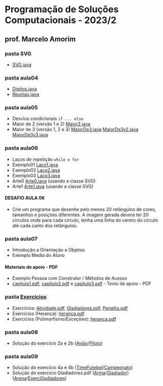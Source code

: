 # Programação de Soluções Computacionais - 2023/2

## prof. Marcelo Amorim

### pasta SVG

* [SVG.java](SVG/SVG.java)

### pasta aula04

* [Digitos.java](aula04/Digitos.java)
* [Reuniao.java](aula04/Reuniao.java)

### pasta aula05

* Desvios condicionais ```if ... else```
* Maior de 2 (versão 1 e 2) [Maior2.java](aula05/Maior2.java)
* Maior de 3 (versão 1, 2 e 3) [MaiorDe3.java](aula05/MaiorDe3.java) [MaiorDe3v2.java](aula05/MaiorDe3v2.java) [MaiorDe3v3.java](aula05/MaiorDe3v3.java)

### pasta aula06

* Laços de repetição ```while e for```
* Exemplo01 [Laco1.java](aula06/Laco1.java)
* Exemplo02 [Laco2.java](aula06/Laco2.java)
* Exemplo03 [Laco3.java](aula06/Laco3.java)
* Arte0 [Arte0.java](aula06/Arte0.java) (usando a classe SVG)
* Arte1 [Arte1.java](aula06/Arte1.java) (usando a classe SVG)

#### DESAFIO AULA 06
* Crie um programa que desenhe pelo menos 20 retângulos de cores, tamanhos e posições diferentes. A imagem gerada deverá ter 20 círculos onde para cada circulo, tenha uma linha do centro do circulo até cada canto dos retângulos.

### pasta aula07

* Introdução a Orientação a Objetos
* Exemplo Media do Aluno

#### Materiais de apoio - PDF

* Exemplo Pessoa com Construtor / Métodos de Acesso 
* [capitulo1.pdf](capitulo1.pdf), [capitulo2.pdf](capitulo2.pdf) e [capitulo3.pdf](capitulo3.pdf) - Texto de apoio - PDF

### pasta [Exercícios](./Exercicios/)

* Exercícios: [Atividade.pdf](./Exercicios/atividade.pdf), [Gladiadores.pdf](./Exercicios/gladiadores.pdf), [Penaltis.pdf](./Exercicios/penaltis.pdf)
* Exercícios (Herança): [heranca.pdf](./Exercicios/heranca.pdf)
* Exercícios (Polimorfismo/Exceções): [heranca.pdf](./Exercicios/polimorfismo-excecoes.pdf)

### pasta aula08

* Solução do exercício 2a e 2b ([Avião](aula08/Aviao.java)/[Piloto](aula08/Piloto.java))


### pasta aula09

* Solução do exercício 4a e 4b ([TimeFutebol](aula09/TimeFutebol.java)/[Campeonato](aula09/Campeonato.java))
* Solução do exercício Gladiadores.pdf ([Arma](aula09/Arma.java)/[Gladiador](aula09/Gladiador.java)) ([Arena](aula09/Arena.java)/[ExercGladiadores](aula09/ExercGladiadores.java))


